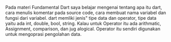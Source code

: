 Pada materi Fundamental Dart saya belajar mengenai tentang apa itu dart, cara menulis komentar pada source code, cara membuat nama variabel dan fungsi dari variabel. dart memliki jenis" tipe data dan operator, tipe data yaitu ada int, double, bool, string. Kalau untuk Operator itu ada arithmatic, Assignment, comparison, dan jug alogical. Operator itu sendiri digunakan untuk mengoprasi pengolahan data.
